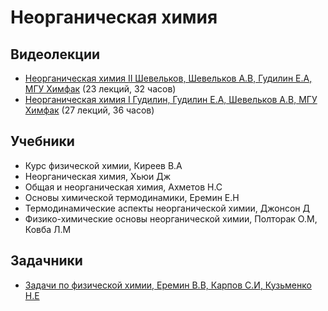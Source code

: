 # Неорганическая химия

## Видеолекции

* [Неорганическая химия II Шевельков, Шевельков А.В, Гудилин Е.А, МГУ Химфак](https://teach-in.ru/course/inorganic-chemistry-p2) (23 лекций, 32 часов)
* [Неорганическая химия I Гудилин, Гудилин Е.А, Шевельков А.В, МГУ Химфак](https://teach-in.ru/course/neorgchem1) (27 лекций, 36 часов)

## Учебники

* Курс физической химии, Киреев В.А
* Неорганическая химия, Хьюи Дж
* Общая и неорганическая химия, Ахметов Н.С
* Основы химической термодинамики, Еремин Е.Н
* Термодинамические аспекты неорганической химии, Джонсон Д
* Физико-химические основы неорганической химии, Полторак О.М, Ковба Л.М

## Задачники

* [Задачи по физической химии, Еремин В.В, Карпов С.И, Кузьменко Н.Е](http://chem.msu.su/rus/teaching/eremin1/welcome.html)

